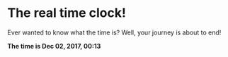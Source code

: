 # The real time clock!

Ever wanted to know what the time is? Well, your journey is about to end!

**The time is Dec 02, 2017, 00:13**